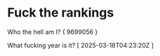 # Fuck the rankings

Who the hell am I?
{ 9699056 }

What fucking year is it?
[ 2025-03-18T04:23:20Z ]
